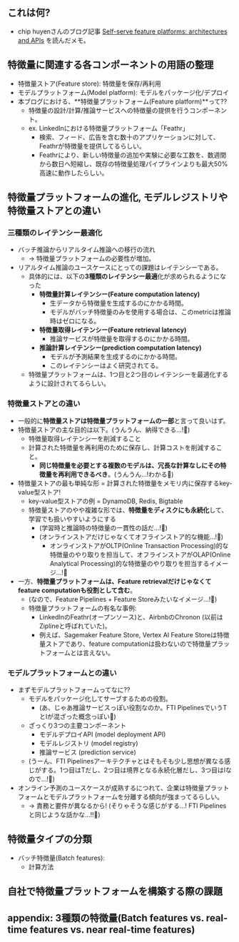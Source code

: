 ## これは何?

- chip huyenさんのブログ記事 [Self-serve feature platforms: architectures and APIs](https://huyenchip.com/2023/01/08/self-serve-feature-platforms.html) を読んだメモ。

## 特徴量に関連する各コンポーネントの用語の整理

- 特徴量ストア(Feature store): 特徴量を保存/再利用
- モデルプラットフォーム(Model platform): モデルをパッケージ化/デプロイ
- 本ブログにおける、**特徴量プラットフォーム(Feature platform)**って??
  - 特徴量の設計/計算/推論サービスへの特徴量の提供を行うコンポーネント。
  - ex. LinkedInにおける特徴量プラットフォーム「Feathr」
    - 検索、フィード、広告を含む数十のアプリケーションに対して、Feathrが特徴量を提供してるらしい。
    - Feathrにより、新しい特徴量の追加や実験に必要な工数を、数週間から数日へ短縮し、既存の特徴量処理パイプラインよりも最大50%高速に動作したらしい。

## 特徴量プラットフォームの進化, モデルレジストリや特徴量ストアとの違い

### 三種類のレイテンシー最適化

- バッチ推論からリアルタイム推論への移行の流れ 
  - -> 特徴量プラットフォームの必要性が増加。
- リアルタイム推論のユースケースにとっての課題はレイテンシーである。
  - 具体的には、以下の**3種類のレイテンシー最適**化が求められるようになった
    - **特徴量計算レイテンシー(Feature computation latency)**
      - 生データから特徴量を生成するのにかかる時間。
      - モデルがバッチ特徴量のみを使用する場合は、このmetricは推論時はゼロになる。
    - **特徴量取得レイテンシー(Feature retrieval latency)**
      - 推論サービスが特徴量を取得するのにかかる時間。
    - **推論計算レイテンシー(prediction computation latency)**
      - モデルが予測結果を生成するのにかかる時間。
      - このレイテンシーはよく研究されてる。
  - 特徴量プラットフォームは、1つ目と2つ目のレイテンシーを最適化するように設計されてるらしい。

### 特徴量ストアとの違い

- 一般的に**特徴量ストアは特徴量プラットフォームの一部**と言って良いはず。
- 特徴量ストアの主な目的は以下。(うんうん、納得できる...!:thinking:)
  - 特徴量取得レイテンシーを削減すること
  - 計算された特徴量を再利用のために保存し、計算コストを削減すること。
    - **同じ特徴量を必要とする複数のモデルは、冗長な計算なしにその特徴量を再利用できるべき**。(うんうん...!わかる:thinking:)
- 特徴量ストアの最も単純な形 = 計算された特徴量をメモリ内に保存するkey-value型ストア!
  - key-value型ストアの例 = DynamoDB, Redis, Bigtable
  - 特徴量ストアのやや複雑な形では、**特徴量をディスクにも永続化**して、学習でも扱いやすいようにする
    - (学習時と推論時の特徴量の一貫性の話だ...!:thinking:)
    - (オンラインストアだけじゃなくてオフラインストア的な機能...!:thinking:)
      - オンラインストアがOLTP(Online Transaction Processing)的な特徴量のやり取りを担当して、オフラインストアがOLAP(Online Analytical Processing)的な特徴量のやり取りを担当するイメージ...!:thinking:
- 一方、**特徴量プラットフォームは、Feature retrievalだけじゃなくてfeature computationも役割として含む**。
  - (なので、Feature Pipelines + Feature Storeみたいなイメージ...!:thinking:)
  - 特徴量プラットフォームの有名な事例: 
    - LinkedInのFeathr(オープンソース)と、AirbnbのChronon (以前はZiplineと呼ばれていた)。
    - 例えば、Sagemaker Feature Store, Vertex AI Feature Storeは特徴量ストアであり、feature computationは扱わないので特徴量プラットフォームとは言えない。

### モデルプラットフォームとの違い

- まずモデルプラットフォームってなに??
  - モデルをパッケージ化してサーブするための役割。
    - (あ、じゃあ推論サービスっぽい役割なのか。FTI PipelinesでいうTとIが混ざった概念っぽい:thinking:)
  - ざっくり3つの主要コンポーネント
    - モデルデプロイAPI (model deployment API)
    - モデルレジストリ (model registry)
    - 推論サービス (prediction service)
  - (うーん、FTI Pipelinesアーキテクチャとはそもそも少し思想が異なる感じがする。1つ目はTだし、2つ目は境界となる永続化層だし、3つ目はIなので...!:thinking:)
- オンライン予測のユースケースが成熟するにつれて、企業は特徴量プラットフォームとモデルプラットフォームを分離する傾向が強まってるらしい。
  - -> 責務と要件が異なるから! (そりゃそうな感じがする...! FTI Pipelinesと同じような話かな...!!:thinking:)

## 特徴量タイプの分類

- バッチ特徴量(Batch features):
  - 計算方法

## 自社で特徴量プラットフォームを構築する際の課題

## appendix: 3種類の特徴量(Batch features vs. real-time features vs. near real-time features)

